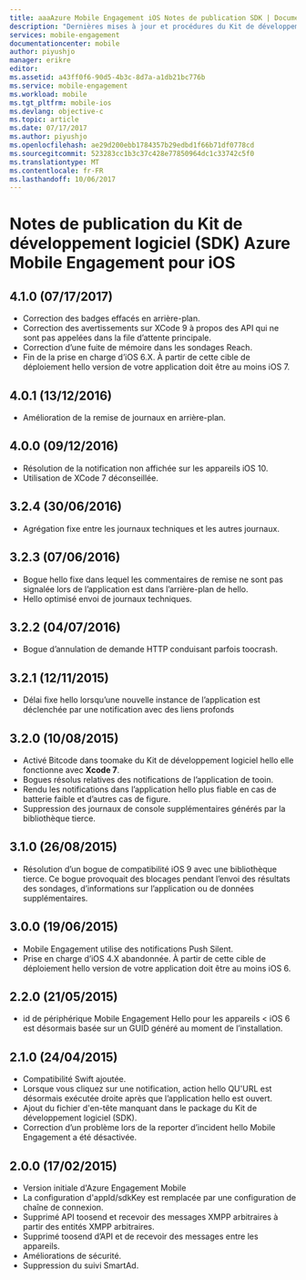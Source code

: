 ```yaml
---
title: aaaAzure Mobile Engagement iOS Notes de publication SDK | Documents Microsoft
description: "Dernières mises à jour et procédures du Kit de développement logiciel (SDK) iOS pour Azure Mobile Engagement"
services: mobile-engagement
documentationcenter: mobile
author: piyushjo
manager: erikre
editor: 
ms.assetid: a43ff0f6-90d5-4b3c-8d7a-a1db21bc776b
ms.service: mobile-engagement
ms.workload: mobile
ms.tgt_pltfrm: mobile-ios
ms.devlang: objective-c
ms.topic: article
ms.date: 07/17/2017
ms.author: piyushjo
ms.openlocfilehash: ae29d200ebb1784357b29edbd1f66b71df0778cd
ms.sourcegitcommit: 523283cc1b3c37c428e77850964dc1c33742c5f0
ms.translationtype: MT
ms.contentlocale: fr-FR
ms.lasthandoff: 10/06/2017
---
```

# <a name="azure-mobile-engagement-ios-sdk-release-notes"></a>Notes de publication du Kit de développement logiciel (SDK) Azure Mobile Engagement pour iOS

## <a name="410-07172017"></a>4.1.0 (07/17/2017)
* Correction des badges effacés en arrière-plan.
* Correction des avertissements sur XCode 9 à propos des API qui ne sont pas appelées dans la file d’attente principale.
* Correction d’une fuite de mémoire dans les sondages Reach.
* Fin de la prise en charge d’iOS 6.X. À partir de cette cible de déploiement hello version de votre application doit être au moins iOS 7.

## <a name="401-12132016"></a>4.0.1 (13/12/2016)
* Amélioration de la remise de journaux en arrière-plan.

## <a name="400-09122016"></a>4.0.0 (09/12/2016)
* Résolution de la notification non affichée sur les appareils iOS 10.
* Utilisation de XCode 7 déconseillée.

## <a name="324-06302016"></a>3.2.4 (30/06/2016)
* Agrégation fixe entre les journaux techniques et les autres journaux.

## <a name="323-06072016"></a>3.2.3 (07/06/2016)
* Bogue hello fixe dans lequel les commentaires de remise ne sont pas signalée lors de l’application est dans l’arrière-plan de hello.
* Hello optimisé envoi de journaux techniques.

## <a name="322-04072016"></a>3.2.2 (04/07/2016)
* Bogue d’annulation de demande HTTP conduisant parfois toocrash.

## <a name="321-12112015"></a>3.2.1 (12/11/2015)
* Délai fixe hello lorsqu’une nouvelle instance de l’application est déclenchée par une notification avec des liens profonds

## <a name="320-10082015"></a>3.2.0 (10/08/2015)
* Activé Bitcode dans toomake du Kit de développement logiciel hello elle fonctionne avec **Xcode 7**.
* Bogues résolus relatives des notifications de l’application de tooin.
* Rendu les notifications dans l’application hello plus fiable en cas de batterie faible et d’autres cas de figure.
* Suppression des journaux de console supplémentaires générés par la bibliothèque tierce.

## <a name="310-08262015"></a>3.1.0 (26/08/2015)
* Résolution d’un bogue de compatibilité iOS 9 avec une bibliothèque tierce. Ce bogue provoquait des blocages pendant l’envoi des résultats des sondages, d’informations sur l’application ou de données supplémentaires.

## <a name="300-06192015"></a>3.0.0 (19/06/2015)
* Mobile Engagement utilise des notifications Push Silent.
* Prise en charge d’iOS 4.X abandonnée. À partir de cette cible de déploiement hello version de votre application doit être au moins iOS 6.

## <a name="220-05212015"></a>2.2.0 (21/05/2015)
* id de périphérique Mobile Engagement Hello pour les appareils < iOS 6 est désormais basée sur un GUID généré au moment de l’installation.

## <a name="210-04242015"></a>2.1.0 (24/04/2015)
* Compatibilité Swift ajoutée.
* Lorsque vous cliquez sur une notification, action hello QU'URL est désormais exécutée droite après que l’application hello est ouvert.
* Ajout du fichier d'en-tête manquant dans le package du Kit de développement logiciel (SDK).
* Correction d’un problème lors de la reporter d’incident hello Mobile Engagement a été désactivée.

## <a name="200-02172015"></a>2.0.0 (17/02/2015)
* Version initiale d'Azure Engagement Mobile
* La configuration d'appId/sdkKey est remplacée par une configuration de chaîne de connexion.
* Supprimé API toosend et recevoir des messages XMPP arbitraires à partir des entités XMPP arbitraires.
* Supprimé toosend d’API et de recevoir des messages entre les appareils.
* Améliorations de sécurité.
* Suppression du suivi SmartAd.
